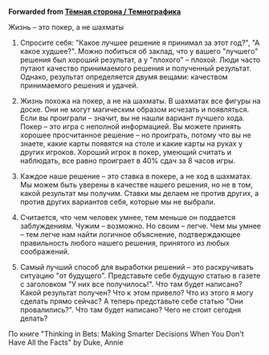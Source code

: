 **Forwarded from [Тёмная сторона / Темнографика](https://t.me/temno/1171)**

Жизнь – это покер, а не шахматы

1. Спросите себя: "Какое лучшее решение я принимал за этот год?", "А какое худшее?". Можно побиться об заклад, что у вашего "лучшего" решения был хороший результат, а у "плохого" – плохой. Люди часто путают качество принимаемого решения и полученный результат. Однако, результат определяется двумя вещами: качеством принимаемого решения и удачей.

2. Жизнь похожа на покер, а не на шахматы. В шахматах все фигуры на доске. Они не могут магическим образом исчезать и появляться. Если вы проиграли – значит, вы не нашли вариант лучшего хода. Покер – это игра с неполной информацией. Вы можете принять хорошее просчитанное решение – но проиграть, потому что вы не знаете, какие карты появятся на столе и какие карты на руках у других игроков. Хороший игрок в покер, умеющий считать и наблюдать, все равно проиграет в 40% сдач за 8 часов игры.

3. Каждое наше решение – это ставка в покере, а не ход в шахматах. Мы можем быть уверены в качестве нашего решения, но не в том, какой результат мы получим. Ставки мы делаем не против других, а против других вариантов себя, которые мы не выбрали.

4. Считается, что чем человек умнее, тем меньше он поддается заблуждениям. Чужим – возможно. Но своим – легче. Чем мы умнее – тем легче нам найти логичное объяснение, подтверждающее правильность любого нашего решения, принятого из любых соображений.

5. Самый лучший способ для выработки решений – это раскручивать ситуацию "от будущего". Представьте себе будущую статью в газете с заголовком "У них все получилось!". Что там будет написано? Какой результат получен? Что к этом привело? Что из этого я могу сделать прямо сейчас? А теперь представьте себе статью "Они провалились?". Что там будет написано? Чего не стоит сегодня делать?

По книге "Thinking in Bets: Making Smarter Decisions When You Don't Have All the Facts" by Duke, Annie